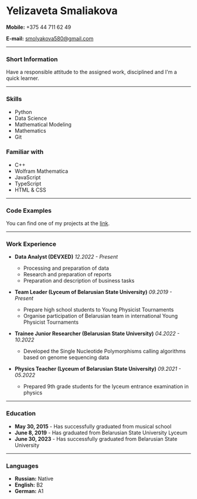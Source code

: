 # Yelizaveta Smaliakova
**Mobile:** +375 44 711 62 49

**E-mail:** smolyakova580@gmail.com

---
### Short Information
Have a responsible attitude to the assigned work, disciplined and I'm a quick learner.

---

### Skills
- Python
- Data Science
- Mathematical Modeling
- Mathematics
- Git

### Familiar with
- C++
- Wolfram Mathematica
- JavaScript
- TypeScript
- HTML & CSS

---
### Code Examples

You can find one of my projects at the [link](https://github.com/Yelizaveta-Smaliakova/ml-intro-epam/blob/2_data_exploration/2_data_exploration/2_data_exploration.ipynb).
    
---
### Work Experience

- **Data Analyst (DEVXED)** *12.2022 - Present*
    - Processing and preparation of data
    - Research and preparation of reports
    - Preparation and description of business tasks

- **Team Leader (Lyceum of Belarusian State University)** *09.2019 - Present*
    - Prepare high school students to Young Physicist Tournaments
    - Organise participation of Belarusian team in international Young Physicist Tournaments

- **Trainee Junior Researcher (Belarusian State University)** *04.2022 - 10.2022*
    - Developed the Single Nucleotide Polymorphisms calling algorithms based on genome sequencing data

- **Physics Teacher (Lyceum of Belarusian State University)** *09.2021 - 05.2022*
    - Prepared 9th grade students for the lyceum entrance examination in physics

---
### Education
- **May 30, 2015** - Has successfully graduated from musical school
- **June 8, 2019** - Has graduated from Belarusian State University Lyceum
- **June 30, 2023** - Has successfully graduated from Belarusian State University

---
### Languages
- **Russian:** Native
- **English:** B2
- **German:** A1